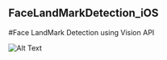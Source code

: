 ## FaceLandMarkDetection_iOS
#Face LandMark Detection using Vision API

![Alt Text](https://thumbs.gfycat.com/InferiorVigilantGuineafowl-size_restricted.gif)
